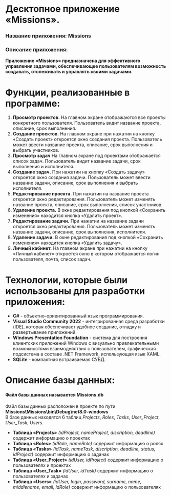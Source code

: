 # Десктопное приложение «Missions».
### Название приложения: Missions
### Описание приложения:
**Приложение «Missions» предназначена для эффективного управления задачами, обеспечивающее пользователям возможность создавать, отслеживать и управлять своими задачами.**

# Функции, реализованные в программе:
1. **Просмотр проектов.** На главном экране отображаются все проекты конкретного пользователя. Пользователь видит название проекта, описание, срок выполнения.
2. **Создание проектов.** На главном экране при нажатии на кнопку «Создать проект» откроется окно создания проекта. Пользователь может ввести название проекта, описание, срок выполнения и выбрать участников.
3. **Просмотр задач** На главном экране под проектами отображается список задач. Пользователь видит название задачи, срок выполнения и исполнителя.
4. **Создание задач.** При нажатии на кнопку «Создать задачу» откроется окно создания задачи. Пользователь может ввести название задачи, описание, срок выполнения и выбрать исполнителя.
5. **Редактирование проекта.** При нажатии на название проекта откроется окно редактирования. Пользователь может изменять название проекта, описание, срок выполнения, список участников.
6. **Удаление проекта.** В окне редактирования под кнопкой «Сохранить изменения» находится кнопка «Удалить проект».
7. **Редактирование задачи.** При нажатии на название задачи откроется окно редактирования. Пользователь может изменять название задачи, описание, срок выполнения, исполнителя.
8. **Удаление задачи.** В окне редактирования под кнопкой «Сохранить изменения» находится кнопка «Удалить задачу».
9. **Личный кабинет.** На главном экране при нажатии на кнопку «Личный кабинет» откроется окно в котором отображается логин пользователя, почта, список задач.

# Технологии, которые были использованы для разработки приложения:
- **C#** - объектно-ориентированный язык программирования.
- **Visual Studio Community 2022** - интегрированная среда разработки (IDE), которая обеспечивает удобное создание, отладку и развертывание приложений.
- **Windows Presentation Foundation** - система для построения клиентских приложений Windows с визуально привлекательными возможностями взаимодействия с пользователем, графическая подсистема в составе .NET Framework, использующая язык XAML.
- **SQLite** - компактная встраиваемая СУБД.

# Описание базы данных:
#### Файл базы данных называется Missions.db <br/>
Файл базы данных расположен в проекте по пути **Missions\Missions\bin\Debug\net8.0-windows** </br>
В базе данных находятся 6 таблиц _Projects_, _Roles_, _Tasks_, _User_Project_, _User_Task_, _Users_.

- **Таблица «Projects»** _(idProject, nameProject, discription, deadline)_ содержит информацию о проектах
- **Таблица «Roles»** _(idRole, nameRole)_ содержит информацию о ролях
- **Таблица «Tasks»** _(idTask, nameTask, discription, deadline, status, idProject)_ содержит информацию о задачах
- **Таблица «User_Project»** _(idUser, idProject)_ содержит информацию о пользователях и проектах
- **Таблица «User_Task»** _(idUser, idTask)_ содержит информацию о пользователях и задачах
- **Таблица «Users»** _(idUser, login, password, surname, name, middlename, email, idRole)_ содержит информацию о пользователях
